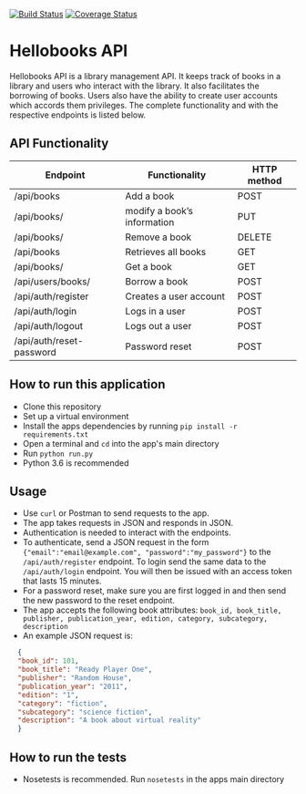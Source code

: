 [![Build Status](https://travis-ci.org/jomomg/hellobooks_api.svg?branch=develop)](https://travis-ci.org/jomomg/hellobooks_api)
[![Coverage Status](https://coveralls.io/repos/github/jomomg/hellobooks_api/badge.svg?branch=develop)](https://coveralls.io/github/jomomg/hellobooks_api?branch=develop)

# Hellobooks API

Hellobooks API is a library management API. It keeps track of books in a library and users who interact with the library. 
It also facilitates the borrowing of books. Users also have the ability to create user accounts which accords them 
privileges. The complete functionality and with the respective endpoints is listed below.

## API Functionality

|Endpoint                  | Functionality              |HTTP method 
|--------------------------|----------------------------|-------------
|/api/books                |Add a book                  |POST        
|/api/books/<bookId>       |modify a book’s information |PUT
|/api/books/<bookId>      |Remove a book               |DELETE
|/api/books                |Retrieves all books         |GET
|/api/books/<bookId>       |Get a book                  |GET
|/api/users/books/<bookId> |Borrow a book               |POST
|/api/auth/register        |Creates a user account      |POST
|/api/auth/login           |Logs in a user              |POST
|/api/auth/logout          |Logs out a user             |POST
|/api/auth/reset-password  |Password reset              |POST

## How to run this application

 - Clone this repository
 - Set up a virtual environment
 - Install the apps dependencies by running `pip install -r requirements.txt`
 - Open a terminal and `cd` into the app's main directory
 - Run `python run.py`
 - Python 3.6 is recommended
 
## Usage

 - Use `curl` or Postman to send requests to the app.
 - The app takes requests in JSON and responds in JSON.
 - Authentication is needed to interact with the endpoints.
 - To authenticate, send a JSON request in the form `{"email":"email@example.com", "password":"my_password"}`
   to the `/api/auth/register` endpoint. To login send the same data to the `/api/auth/login` endpoint.
   You will then be issued with an access token that lasts 15 minutes.
 - For a password reset, make sure you are first logged in and then send the new password to the reset endpoint.
 - The app accepts the following book attributes: 
   `book_id, book_title, publisher, publication_year, edition, category, subcategory, description`
 - An example JSON request is: 
 ```json
   {
   "book_id": 101, 
   "book_title": "Ready Player One", 
   "publisher": "Random House",
   "publication_year": "2011",
   "edition": "1",
   "category": "fiction", 
   "subcategory": "science fiction",
   "description": "A book about virtual reality"
   }
   ```
 
## How to run the tests
 
 - Nosetests is recommended. Run `nosetests` in the apps main directory
